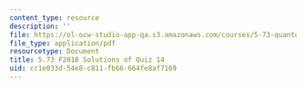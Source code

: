 ```yaml
---
content_type: resource
description: ''
file: https://ol-ocw-studio-app-qa.s3.amazonaws.com/courses/5-73-quantum-mechanics-i-fall-2018/cc1e033d54e8c811fb66664fe8af7169_MIT5_73F18_quiz14_soln.pdf
file_type: application/pdf
resourcetype: Document
title: 5.73 F2018 Solutions of Quiz 14
uid: cc1e033d-54e8-c811-fb66-664fe8af7169
---
```

